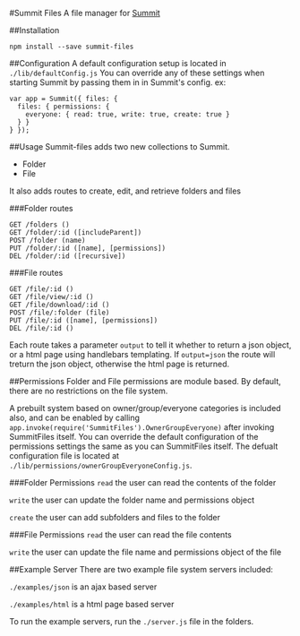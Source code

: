 #Summit Files
A file manager for [Summit](https://github.com/notduncansmith/summit)

##Installation

```
npm install --save summit-files
```

##Configuration
A default configuration setup is located in `./lib/defaultConfig.js`
You can override any of these settings when starting Summit by passing them in in Summit's config. ex:
```
var app = Summit({ files: {
  files: { permissions: { 
    everyone: { read: true, write: true, create: true }
  } }
} });
```

##Usage
Summit-files adds two new collections to Summit.
* Folder
* File

It also adds routes to create, edit, and retrieve folders and files

###Folder routes
```
GET /folders ()
GET /folder/:id ([includeParent])
POST /folder (name)
PUT /folder/:id ([name], [permissions])
DEL /folder/:id ([recursive])
```

###File routes
```
GET /file/:id ()
GET /file/view/:id ()
GET /file/download/:id ()
POST /file/:folder (file)
PUT /file/:id ([name], [permissions])
DEL /file/:id ()
```

Each route takes a parameter `output` to tell it whether to return a json object, or a html page using handlebars templating. If `output=json` the route will treturn the json object, otherwise the html page is returned.

##Permissions
Folder and File permissions are module based. By default, there are no restrictions on the file system.

A prebuilt system based on owner/group/everyone categories is included also, and can be enabled by calling `app.invoke(require('SummitFiles').OwnerGroupEveryone)` after invoking SummitFiles itself. You can override the default configuration of the permissions settings the same as you can SummitFiles itself. The defualt configuration file is located at `./lib/permissions/ownerGroupEveryoneConfig.js`.

###Folder Permissions
`read` the user can read the contents of the folder

`write` the user can update the folder name and permissions object

`create` the user can add subfolders and files to the folder

###File Permissions
`read` the user can read the file contents

`write` the user can update the file name and permissions object of the file

##Example Server
There are two example file system servers included:

`./examples/json` is an ajax based server

`./examples/html` is a html page based server

To run the example servers, run the `./server.js` file in the folders.